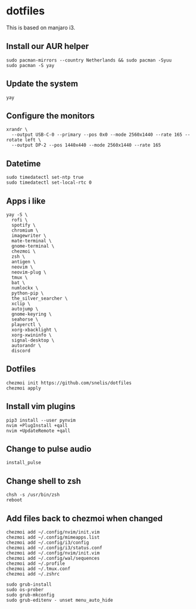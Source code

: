 # dotfiles

This is based on manjaro i3.

## Install our AUR helper

```
sudo pacman-mirrors --country Netherlands && sudo pacman -Syuu
sudo pacman -S yay
```

## Update the system
```yay```

## Configure the monitors
```
xrandr \
  --output USB-C-0 --primary --pos 0x0 --mode 2560x1440 --rate 165 --rotate left \
  --output DP-2 --pos 1440x440 --mode 2560x1440 --rate 165
```

## Datetime
```
sudo timedatectl set-ntp true
sudo timedatectl set-local-rtc 0
```

## Apps i like
```
yay -S \
  rofi \
  spotify \
  chromium \
  imagewriter \
  mate-terminal \
  gnome-terminal \
  chezmoi \
  zsh \
  antigen \
  neovim \
  neovim-plug \
  tmux \
  bat \
  numlockx \
  python-pip \
  the_silver_searcher \
  xclip \
  autojump \
  gnome-keyring \
  seahorse \
  playerctl \
  xorg-xbacklight \
  xorg-xwininfo \
  signal-desktop \
  autorandr \
  discord
```

## Dotfiles
```
chezmoi init https://github.com/snelis/dotfiles
chezmoi apply
```

## Install vim plugins
```
pip3 install --user pynvim
nvim +PlugInstall +qall
nvim +UpdateRemote +qall
```

## Change to pulse audio
```
install_pulse
```

## Change shell to zsh
```
chsh -s /usr/bin/zsh
reboot
```

## Add files back to chezmoi when changed
```
chezmoi add ~/.config/nvim/init.vim
chezmoi add ~/.config/mimeapps.list
chezmoi add ~/.config/i3/config
chezmoi add ~/.config/i3/status.conf
chezmoi add ~/.config/nvim/init.vim
chezmoi add ~/.config/wal/sequences
chezmoi add ~/.profile
chezmoi add ~/.tmux.conf
chezmoi add ~/.zshrc
```
```
sudo grub-install
sudo os-prober
sudo grub-mkconfig
sudo grub-editenv - unset menu_auto_hide
```
